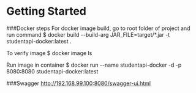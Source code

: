 # Getting Started

###Docker steps 
For docker image build, go to root folder of project and run command
$ docker build --build-arg JAR_FILE=target/\*.jar -t studentapi-docker:latest .

To verify image
$ docker image ls

Run image in container
$ docker run --name studentapi-docker -d -p 8080:8080 studentapi-docker:latest


###Swagger
http://192.168.99.100:8080/swagger-ui.html

